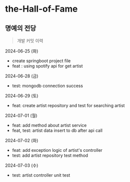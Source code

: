 # the-Hall-of-Fame
## 명예의 전당

> 개발 커밋 이력

2024-06-25 (화)
- create springboot project file
- feat : using spotify api for get artist

2024-06-28 (금)
- test: mongodb connection success

2024-06-29 (토)
- feat: create artist repository and test for searching artist

2024-07-01 (월)
- feat: add method about artist service
- feat, test: artist data insert to db after api call

2024-07-02 (화)
- feat: add exception logic of artist's controller
- test: add artist repository test method

2024-07-03 (수)
- test: artist controller unit test
